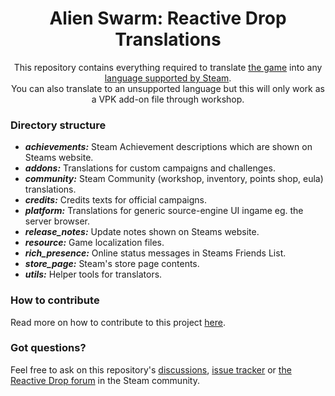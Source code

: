 <div align="center">

# Alien Swarm: Reactive Drop Translations

This repository contains everything required to translate [the game](https://store.steampowered.com/app/563560/) into any [language supported by Steam](https://partner.steamgames.com/doc/store/localization#supported_languages).  
You can also translate to an unsupported language but this will only work as a VPK add-on file through workshop.

</div>

### Directory structure
- ***achievements:*** Steam Achievement descriptions which are shown on Steams website.
- ***addons:*** Translations for custom campaigns and challenges.
- ***community:*** Steam Community (workshop, inventory, points shop, eula) translations.
- ***credits:*** Credits texts for official campaigns.
- ***platform:*** Translations for generic source-engine UI ingame eg. the server browser.
- ***release_notes:*** Update notes shown on Steams website.
- ***resource:*** Game localization files.
- ***rich_presence:*** Online status messages in Steams Friends List.
- ***store_page:*** Steam's store page contents.
- ***utils:*** Helper tools for translators.

### How to contribute
Read more on how to contribute to this project [here](https://github.com/ReactiveDrop/reactivedrop_translations/blob/master/CONTRIBUTING.md).

### Got questions?
Feel free to ask on this repository's [discussions](https://github.com/ReactiveDrop/reactivedrop_translations/discussions), [issue tracker](https://github.com/ReactiveDrop/reactivedrop_translations/issues) or [the Reactive Drop forum](https://steamcommunity.com/app/563560/discussions/1/) in the Steam community.
